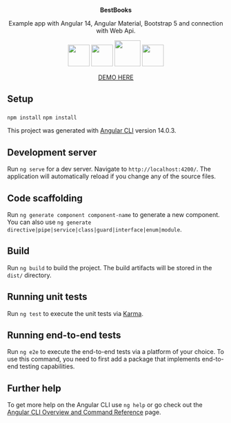 <p align="center">
    <b>BestBooks</b>
</p>

<p align="center">
  Example app with Angular 14, Angular Material, Bootstrap 5 and connection with Web Api.
</p>

<p align="center">
  <img width="50px" src="https://angular.io/assets/images/logos/angularjs/AngularJS-Shield.svg" />
  <img width="50px" src="https://play-lh.googleusercontent.com/qhV0NtKrkgNsTSKIjjqFSVkJpTibe5RBcrxb6y5te70EH5VZXGzd5dGUCkHIpHxq94hQ" />
  <img width="60px" src="https://upload.wikimedia.org/wikipedia/commons/thumb/b/b2/Bootstrap_logo.svg/964px-Bootstrap_logo.svg.png" />
  <img width="50px" src="https://cdn.pellerex.com/public/ecosystem/web/content/api-set-up/asp-net-core-web-api-setup.png" />
</p>

<p align="center">
</p>

<p align="center">
  <a target="_blank" href="https://best-books-app.herokuapp.com/books">DEMO HERE</a>
</p>

## <p>Setup</p>
`npm install`
`npm install`

This project was generated with [Angular CLI](https://github.com/angular/angular-cli) version 14.0.3.

## Development server

Run `ng serve` for a dev server. Navigate to `http://localhost:4200/`. The application will automatically reload if you change any of the source files.

## Code scaffolding

Run `ng generate component component-name` to generate a new component. You can also use `ng generate directive|pipe|service|class|guard|interface|enum|module`.

## Build

Run `ng build` to build the project. The build artifacts will be stored in the `dist/` directory.

## Running unit tests

Run `ng test` to execute the unit tests via [Karma](https://karma-runner.github.io).

## Running end-to-end tests

Run `ng e2e` to execute the end-to-end tests via a platform of your choice. To use this command, you need to first add a package that implements end-to-end testing capabilities.

## Further help

To get more help on the Angular CLI use `ng help` or go check out the [Angular CLI Overview and Command Reference](https://angular.io/cli) page.

